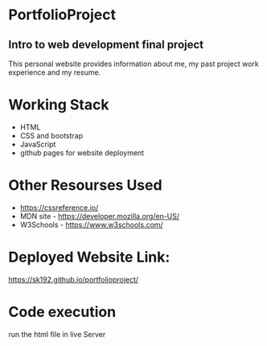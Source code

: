 
# PortfolioProject

## Intro to web development final project 

This personal website provides information about me, my past project work experience and my resume.

# Working Stack
- HTML
- CSS and bootstrap
- JavaScript
- github pages for website deployment


# Other Resourses Used
- https://cssreference.io/ 
- MDN site - https://developer.mozilla.org/en-US/
- W3Schools - https://www.w3schools.com/


# Deployed Website Link: 
https://sk192.github.io/portfolioproject/

# Code execution
run the html file in live Server
